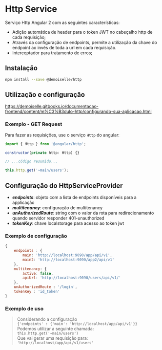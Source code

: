 # Http Service

Serviço Http Angular 2 com as seguintes características:
* Adição automática de header para o token JWT no cabeçalho http de cada requisição;
* Através da configuração de endpoints, permite a utilização da chave do endpoint ao invés de toda a url em cada requisição.
* Interceptador para tratamento de erros;


## Instalação

```bash
npm install --save @demoiselle/http
```


## Utilização e configuração

https://demoiselle.gitbooks.io/documentacao-frontend/content/m%C3%B3dulo-http/configurando-sua-aplicacao.html


### Exemplo - GET Request

Para fazer as requisições, use o serviço `Http` do angular:

```javascript
import { Http } from '@angular/http';

constructor(private http: Http) {}

// ...código resumido...

this.http.get('~main/users');
```


## Configuração do HttpServiceProvider

- **_endpoints_**: objeto com a lista de endpoints disponíveis para a applicação
- **_multitenancy_**: configuração de multitenancy
- **_unAuthorizedRoute_**: string com o valor da rota para redirecionamento quando servidor responder 401-unauthorized
- **_tokenKey_**: chave localstorage para acesso ao token jwt 

### Exemplo de configuração

```javascript
{
    endpoints : {
        main: 'http://localhost:9090/app/api/v1',
        main2: 'http://localhost:9090/app2/api/v1'
    },
    multitenancy: {
        active: false,
        apiUrl: 'http://localhost:9090/users/api/v1/'
    },
    unAuthorizedRoute : '/login',
    tokenKey : 'id_token'
}
```

### Exemplo de uso
> Considerando a configuração<br>
> `{'endpoints' : {'main': 'http://localhost/app/api/v1'}}`<br>
> Podemos utilizar a seguinte chamada:<br>
> `this.http.get('~main/users')`<br>
> Que vai gerar uma requisição para:
> `'http://localhost/app/api/v1/users'`